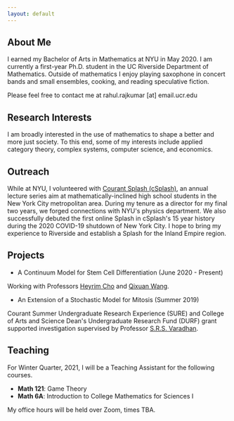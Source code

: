 ```yaml
---
layout: default
---
```



## About Me

I earned my Bachelor of Arts in Mathematics at NYU in May 2020. I am currently a first-year Ph.D. student in the UC Riverside Department of Mathematics. Outside of mathematics I enjoy playing saxophone in concert bands and small ensembles, cooking, and reading speculative fiction.

Please feel free to contact me at rahul.rajkumar \[at\] email.ucr.edu

## Research Interests

I am broadly interested in the use of mathematics to shape a better and more just society. To this end, some of my interests include applied category theory, complex systems, computer science, and economics.

## Outreach

While at NYU, I volunteered with [Courant Splash (cSplash)](http://www.csplash.org), an annual lecture series aim at mathematically-inclined high school students in the New York City metropolitan area. During my tenure as a director for my final two years, we forged connections with NYU's physics department. We also successfully debuted the first online Splash in cSplash's 15 year history during the 2020 COVID-19 shutdown of New York City. I hope to bring my experience to Riverside and establish a Splash for the Inland Empire region.

## Projects

- A Continuum Model for Stem Cell Differentiation (June 2020 - Present)

Working with Professors [Heyrim Cho](https://heyrim.github.io/) and [Qixuan Wang](https://sites.google.com/ucr.edu/qixuanwang/).

- An Extension of a Stochastic Model for Mitosis (Summer 2019)

Courant Summer Undergraduate Research Experience (SURE) and College of Arts and Science Dean's Undergraduate Research Fund (DURF) grant supported investigation supervised by Professor [S.R.S. Varadhan](https://www.math.nyu.edu/people/profiles/VARADHAN_SRS.html).

## Teaching

For Winter Quarter, 2021, I will be a Teaching Assistant for the following courses.
- **Math 121**: Game Theory
- **Math 6A**: Introduction to College Mathematics for Sciences I

My office hours will be held over Zoom, times TBA.
